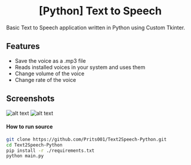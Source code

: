<h1 align="center">[Python] Text to Speech</h1>
Basic Text to Speech application written in Python using Custom Tkinter.

## Features
- Save the voice as a .mp3 file
- Reads installed voices in your system and uses them
- Change volume of the voice
- Change rate of the voice

## Screenshots
![alt text](https://user-images.githubusercontent.com/36541603/224133138-6fde5fb3-90de-4951-951d-e7c795131f58.png)
![alt text](https://user-images.githubusercontent.com/36541603/224134979-2c8532d6-4d66-409a-8a85-d686215f909f.png)

#### How to run source
```bash
git clone https://github.com/Prits001/Text2Speech-Python.git
cd Text2Speech-Python
pip install -r ./requirements.txt
python main.py
```
